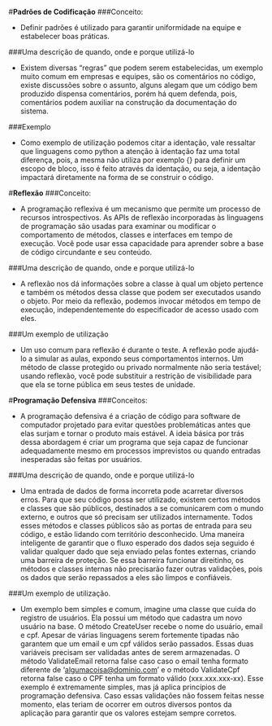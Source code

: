 #**Padrões de Codificação**
###Conceito:
- Definir padrões é utilizado para garantir uniformidade na equipe e estabelecer boas práticas.

###Uma descrição de quando, onde e porque utilizá-lo
- Existem diversas “regras” que podem serem estabelecidas, um exemplo muito comum em empresas e equipes, são os comentários no código, existe discussões sobre o assunto, alguns alegam que um código bem produzido dispensa comentários, porém há quem defenda, pois, comentários podem auxiliar na construção da documentação do sistema.

###Exemplo
- Como exemplo de utilização podemos citar a identação, vale ressaltar que linguagens como python a atenção à identação faz uma total diferença, pois, a mesma não utiliza por exemplo {} para definir um escopo de bloco, isso é feito através da identação, ou seja, a identação impactará diretamente na forma de se construir o código.


#**Reflexão**
###Conceito:
- A programação reflexiva é um mecanismo que permite um processo de recursos introspectivos. As APIs de reflexão incorporadas às linguagens de programação são usadas para examinar ou modificar o comportamento de métodos, classes e interfaces em tempo de execução. Você pode usar essa capacidade para aprender sobre a base de código circundante e seu conteúdo.

###Uma descrição de quando, onde e porque utilizá-lo
- A reflexão nos dá informações sobre a classe à qual um objeto pertence e também os métodos dessa classe que podem ser executados usando o objeto. Por meio da reflexão, podemos invocar métodos em tempo de execução, independentemente do especificador de acesso usado com eles.

###Um exemplo de utilização
- Um uso comum para reflexão é durante o teste. A reflexão pode ajudá-lo a simular as aulas, expondo seus comportamentos internos. Um método de classe protegido ou privado normalmente não seria testável; usando reflexão, você pode substituir a restrição de visibilidade para que ela se torne pública em seus testes de unidade.

#**Programação Defensiva**
###Conceitos:
- A programação defensiva é a criação de código para software de computador projetado para evitar questões problemáticas antes que elas surjam e tornar o produto mais estável. A ideia básica por trás dessa abordagem é criar um programa que seja capaz de funcionar adequadamente mesmo em processos imprevistos ou quando entradas inesperadas são feitas por usuários.

###Uma descrição de quando, onde e porque utilizá-lo
- Uma entrada de dados de forma incorreta pode acarretar diversos erros.
Para que seu código possa ser utilizado, existem certos métodos e classes que são públicos, destinados a se comunicarem com o mundo externo, e outros que só precisam ser utilizados internamente. Todos esses métodos e classes públicos são as portas de entrada para seu código, e estão lidando com território desconhecido.
Uma maneira inteligente de garantir que o fluxo esperado dos dados seja seguido é validar qualquer dado que seja enviado pelas fontes externas, criando uma barreira de proteção. Se essa barreira funcionar direitinho, os métodos e classes internas não precisarão fazer outras validações, pois os dados que serão repassados a eles são limpos e confiáveis.

###Um exemplo de utilização.
- Um exemplo bem simples e comum, imagine uma classe que cuida do registro de usuários. Ela possui um método que cadastra um novo usuário na base.
O método CreateUser recebe o nome do usuário, email e cpf. Apesar de várias linguagens serem fortemente tipadas não garantem que um email e um cpf válidos serão passados. Essas duas variáveis precisam ser validadas antes de serem armazenadas.
O método ValidateEmail retorna false caso caso o email tenha formato diferente de ‘algumacoisa@dominio.com’ e o método ValidateCpf retorna false caso o CPF tenha um formato válido (xxx.xxx.xxx-xx).
Esse exemplo é extremamente simples, mas já aplica princípios de programação defensiva. Caso essas validações não fossem feitas nesse momento, elas teriam de ocorrer em outros diversos pontos da aplicação para garantir que os valores estejam sempre corretos.
